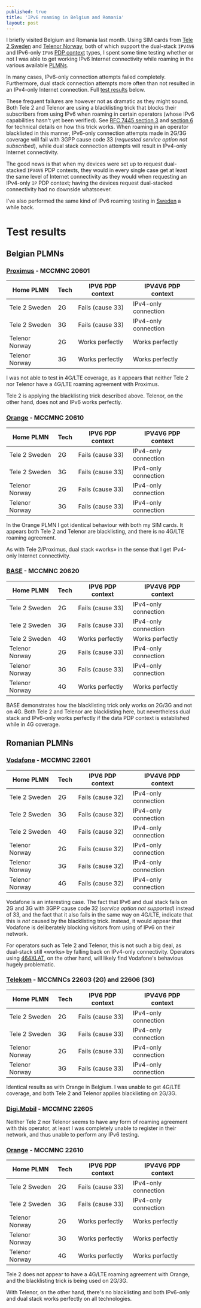 ```yaml
---
published: true
title: 'IPv6 roaming in Belgium and Romania'
layout: post
---
```


I briefly visited Belgium and Romania last month. Using SIM cards from [Tele 2
Sweden](http://www.tele2.se) and [Telenor Norway](https://www.telenor.no), both
of which support the dual-stack `IPV4V6` and IPv6-only `IPV6` [PDP
context](https://en.wikipedia.org/wiki/GPRS_core_network#PDP_context) types, I
spent some time testing whether or not I was able to get working IPv6 Internet
connectivity while roaming in the various available
[PLMNs](https://en.wikipedia.org/wiki/Public_land_mobile_network).

In many cases, IPv6-only connection attempts failed completely. Furthermore,
dual stack connection attempts more often than not resulted in an IPv4-only
Internet connection. Full [test results](#test-results) below.

These frequent failures are however not as dramatic as they might sound. Both
Tele 2 and Telenor are using a blacklisting trick that blocks their subscribers
from using IPv6 when roaming in certain operators (whose IPv6 capabilities
hasn't yet been verified). See [RFC 7445 section
3](https://tools.ietf.org/html/rfc7445#section-3) and [section
6](https://tools.ietf.org/html/rfc7445#section-6) for technical details on how
this trick works. When roaming in an operator blacklisted in this manner,
IPv6-only connection attempts made in 2G/3G coverage will fail with 3GPP cause
code 33 (*requested service option not subscribed*), while dual stack
connection attempts will result in IPv4-only Internet connectivity.

The good news is that when my devices were set up to request dual-stacked
`IPV4V6` PDP contexts, they would in every single case get at least the same
level of Internet connectivity as they would when requesting an IPv4-only `IP`
PDP context; having the devices request dual-stacked connectivity had no
downside whatsoever.

I've also performed the same kind of IPv6 roaming testing in
[Sweden](/2016/11/21/ipv6-roaming-in-sweden.html) a while back.

# Test results

## Belgian PLMNs

### [Proximus](http://www.proximus.be) - MCCMNC 20601

| Home PLMN      | Tech | IPV6 PDP context | IPV4V6 PDP context   |
|----------------|------|------------------|----------------------|
| Tele 2 Sweden  | 2G   | Fails (cause 33) | IPv4-only connection |
| Tele 2 Sweden  | 3G   | Fails (cause 33) | IPv4-only connection |
| Telenor Norway | 2G   | Works perfectly  | Works perfectly      |
| Telenor Norway | 3G   | Works perfectly  | Works perfectly      |

I was not able to test in 4G/LTE coverage, as it appears that neither Tele 2
nor Telenor have a 4G/LTE roaming agreement with Proximus.

Tele 2 is applying the blacklisting trick described above. Telenor, on the
other hand, does not and IPv6 works perfectly.

### [Orange](https://www.orange.be) - MCCMNC 20610

| Home PLMN      | Tech | IPV6 PDP context | IPV4V6 PDP context   |
|----------------|------|------------------|----------------------|
| Tele 2 Sweden  | 2G   | Fails (cause 33) | IPv4-only connection |
| Tele 2 Sweden  | 3G   | Fails (cause 33) | IPv4-only connection |
| Telenor Norway | 2G   | Fails (cause 33) | IPv4-only connection |
| Telenor Norway | 3G   | Fails (cause 33) | IPv4-only connection |

In the Orange PLMN I got identical behaviour with both my SIM cards. It appears
both Tele 2 and Telenor are blacklisting, and there is no 4G/LTE roaming
agreement.

As with Tele 2/Proximus, dual stack «works» in the sense that I get IPv4-only
Internet connectivity.

### [BASE](https://www.base.be) - MCCMNC 20620

| Home PLMN      | Tech | IPV6 PDP context | IPV4V6 PDP context   |
|----------------|------|------------------|----------------------|
| Tele 2 Sweden  | 2G   | Fails (cause 33) | IPv4-only connection |
| Tele 2 Sweden  | 3G   | Fails (cause 33) | IPv4-only connection |
| Tele 2 Sweden  | 4G   | Works perfectly  | Works perfectly      |
| Telenor Norway | 2G   | Fails (cause 33) | IPv4-only connection |
| Telenor Norway | 3G   | Fails (cause 33) | IPv4-only connection |
| Telenor Norway | 4G   | Works perfectly  | Works perfectly      |

BASE demonstrates how the blacklisting trick only works on 2G/3G and not on 4G.
Both Tele 2 and Telenor are blacklisting here, but nevertheless dual stack and
IPv6-only works perfectly if the data PDP context is established while in 4G
coverage.

## Romanian PLMNs

### [Vodafone](https://www.vodafone.ro) - MCCMNC 22601

| Home PLMN      | Tech | IPV6 PDP context | IPV4V6 PDP context   |
|----------------|------|------------------|----------------------|
| Tele 2 Sweden  | 2G   | Fails (cause 32) | IPv4-only connection |
| Tele 2 Sweden  | 3G   | Fails (cause 32) | IPv4-only connection |
| Tele 2 Sweden  | 4G   | Fails (cause 32) | IPv4-only connection |
| Telenor Norway | 2G   | Fails (cause 32) | IPv4-only connection |
| Telenor Norway | 3G   | Fails (cause 32) | IPv4-only connection |
| Telenor Norway | 4G   | Fails (cause 32) | IPv4-only connection |

Vodafone is an interesting case. The fact that IPv6 and dual stack fails on 2G
and 3G with 3GPP cause code 32 (*service option not supported*) instead of 33,
and the fact that it also fails in the same way on 4G/LTE, indicate that this
is *not* caused by the blacklisting trick. Instead, it would appear that
Vodafone is deliberately blocking visitors from using of IPv6 on their network.

For operators such as Tele 2 and Telenor, this is not such a big deal, as
dual-stack still «works» by falling back on IPv4-only connectivity. Operators
using [464XLAT](https://tools.ietf.org/html/rfc6877), on the other hand, will
likely find Vodafone's behavious hugely problematic.

### [Telekom](https://www.telekom.ro) - MCCMNCs 22603 (2G) and 22606 (3G)

| Home PLMN      | Tech | IPV6 PDP context | IPV4V6 PDP context   |
|----------------|------|------------------|----------------------|
| Tele 2 Sweden  | 2G   | Fails (cause 33) | IPv4-only connection |
| Tele 2 Sweden  | 3G   | Fails (cause 33) | IPv4-only connection |
| Telenor Norway | 2G   | Fails (cause 33) | IPv4-only connection |
| Telenor Norway | 3G   | Fails (cause 33) | IPv4-only connection |

Identical results as with Orange in Belgium. I was unable to get 4G/LTE
coverage, and both Tele 2 and Telenor applies blacklisting on 2G/3G.

### [Digi.Mobil](http://www.rcs-rds.ro) - MCCMNC 22605

Neither Tele 2 nor Telenor seems to have any form of roaming agreement with
this operator, at least I was completely unable to register in their network,
and thus unable to perform any IPv6 testing.

### [Orange](https://www.orange.ro) - MCCMNC 22610

| Home PLMN      | Tech | IPV6 PDP context | IPV4V6 PDP context   |
|----------------|------|------------------|----------------------|
| Tele 2 Sweden  | 2G   | Fails (cause 33) | IPv4-only connection |
| Tele 2 Sweden  | 3G   | Fails (cause 33) | IPv4-only connection |
| Telenor Norway | 2G   | Works perfectly  | Works perfectly      |
| Telenor Norway | 3G   | Works perfectly  | Works perfectly      |
| Telenor Norway | 4G   | Works perfectly  | Works perfectly      |

Tele 2 does not appear to have a 4G/LTE roaming agreement with Orange, and the
blacklisting trick is being used on 2G/3G.

With Telenor, on the other hand, there's no blacklisting and both IPv6-only and
dual stack works perfectly on all technologies.
